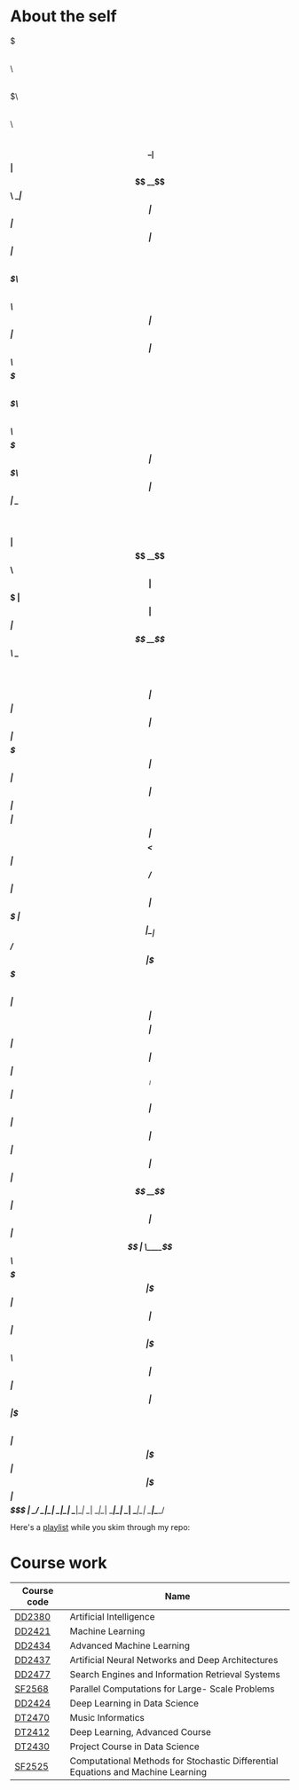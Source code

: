 # About the self
$$$$$$$\                      $$\           $$\       $$$$$$$\  $$\           $$\                                 $$\           
$$  __$$\                     \__|          $$ |      $$  __$$\ \__|          $$ |                                $$ |          
$$ |  $$ | $$$$$$\  $$$$$$$\  $$\  $$$$$$\  $$ |      $$ |  $$ |$$\  $$$$$$$\ $$$$$$$\   $$$$$$\   $$$$$$\   $$$$$$$ | $$$$$$$\ 
$$ |  $$ | \____$$\ $$  __$$\ $$ |$$  __$$\ $$ |      $$$$$$$  |$$ |$$  _____|$$  __$$\  \____$$\ $$  __$$\ $$  __$$ |$$  _____|
$$ |  $$ | $$$$$$$ |$$ |  $$ |$$ |$$$$$$$$ |$$ |      $$  __$$< $$ |$$ /      $$ |  $$ | $$$$$$$ |$$ |  \__|$$ /  $$ |\$$$$$$\  
$$ |  $$ |$$  __$$ |$$ |  $$ |$$ |$$   ____|$$ |      $$ |  $$ |$$ |$$ |      $$ |  $$ |$$  __$$ |$$ |      $$ |  $$ | \____$$\ 
$$$$$$$  |\$$$$$$$ |$$ |  $$ |$$ |\$$$$$$$\ $$ |      $$ |  $$ |$$ |\$$$$$$$\ $$ |  $$ |\$$$$$$$ |$$ |      \$$$$$$$ |$$$$$$$  |
\_______/  \_______|\__|  \__|\__| \_______|\__|      \__|  \__|\__| \_______|\__|  \__| \_______|\__|       \_______|\_______/ 
                                                                                                                                
                                                                                                                                
                                                                                                                                
Here's a [playlist](https://open.spotify.com/playlist/7c6bvGpz7go53lyvRLlgvt?si=aa235c938ddc4ad7) while you skim through my repo: 

# Course work
|**Course code**|**Name**|
|---|---|
|[DD2380](https://www.kth.se/student/kurser/kurs/DD2380?l=en) |Artificial Intelligence|
|[DD2421](https://www.kth.se/student/kurser/kurs/DD2421?l=en) |Machine Learning|
|[DD2434](https://www.kth.se/student/kurser/kurs/DD2434?l=en) |Advanced Machine Learning|
|[DD2437](https://www.kth.se/student/kurser/kurs/DD2437?l=en) |Artificial Neural Networks and Deep Architectures|
|[DD2477](https://www.kth.se/student/kurser/kurs/DD2477?l=en) |Search Engines and Information Retrieval Systems|
|[SF2568](https://www.kth.se/student/kurser/kurs/DD2568?l=en) |Parallel Computations for Large- Scale Problems|
|[DD2424](https://www.kth.se/student/kurser/kurs/DD2424?l=en) |Deep Learning in Data Science|
|[DT2470](https://www.kth.se/student/kurser/kurs/DD2470?l=en) |Music Informatics|
|[DT2412](https://www.kth.se/student/kurser/kurs/DD2412?l=en) |Deep Learning, Advanced Course|
|[DT2430](https://www.kth.se/student/kurser/kurs/DD2430?l=en) |Project Course in Data Science|
|[SF2525](https://www.kth.se/student/kurser/kurs/SF2525?l=en) |Computational Methods for Stochastic Differential Equations and Machine Learning|
